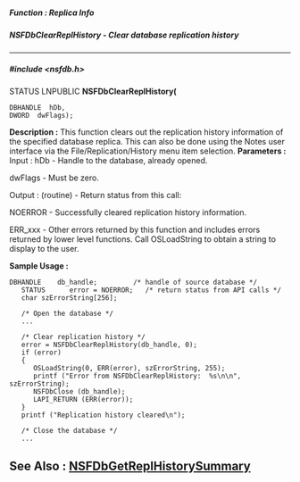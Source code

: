 ##### Function : Replica Info
##### NSFDbClearReplHistory - Clear database replication history
---
##### #include <nsfdb.h>
STATUS LNPUBLIC **NSFDbClearReplHistory(**

	DBHANDLE  hDb,
	DWORD  dwFlags);
**Description :**
This function clears out the replication history information of the specified 
database replica.  This can also be done using the Notes user interface via the 
File/Replication/History menu item selection.
**Parameters :**
Input :
hDb  -  Handle to the database, already opened.

dwFlags  -  Must be zero.

Output :
(routine)  -  Return status from this call: 

NOERROR - Successfully cleared replication history information.

ERR_xxx - Other errors returned by this function and includes errors returned by lower level functions. Call OSLoadString to obtain a string to display to the user.


**Sample Usage :**
```
DBHANDLE    db_handle;         /* handle of source database */
   STATUS      error = NOERROR;   /* return status from API calls */
   char szErrorString[256];

   /* Open the database */
   ...

   /* Clear replication history */
   error = NSFDbClearReplHistory(db_handle, 0);
   if (error)
   {
      OSLoadString(0, ERR(error), szErrorString, 255);
      printf ("Error from NSFDbClearReplHistory:  %s\n\n", szErrorString);
      NSFDbClose (db_handle);
      LAPI_RETURN (ERR(error));      
   }
   printf ("Replication history cleared\n");

   /* Close the database */
   ...

```
**See Also :**
[NSFDbGetReplHistorySummary](D:/md_files/NSFDbGetReplHistorySummary.md)
---
